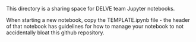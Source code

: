 This directory is a sharing space for DELVE team Jupyter notebooks.

When starting a new notebook, copy the TEMPLATE.ipynb file - the header of that notebook has guidelines for how to manage your notebook to not accidentally bloat this github repository.

